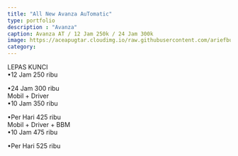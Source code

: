 ```yaml
---
title: "All New Avanza AuTomatic"
type: portfolio
description : "Avanza"
caption: Avanza AT / 12 Jam 250k / 24 Jam 300k
image: https://aceapugtar.cloudimg.io/raw.githubusercontent.com/ariefbuddies/bening-out/master/uploads/m1.webp?w=600&h=500&func=cover
category:
---
```

LEPAS KUNCI
<br>
•12 Jam 250 ribu<br>

•24 Jam 300 ribu<br>
Mobil + Driver
<br>
•10 Jam 350 ribu<br>

•Per Hari 425 ribu<br>
Mobil + Driver + BBM
<br>
•10 Jam 475 ribu<br>

•Per Hari 525 ribu
